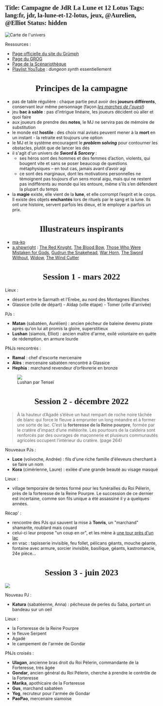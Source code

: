 Title: Campagne de JdR La Lune et 12 Lotus
Tags: lang:fr, jdr, la-lune-et-12-lotus, jeux, @Aurelien, @Elliot
Status: hidden
---

![Carte de l'univers](images/lle12l/LLDL-MapNB.jpg)

Ressources :

* [Page officielle du site du Grümph](http://legrumph.org/Terrier/public/chibi/lledl)
* [Page du GROG](https://www.legrog.org/jeux/lune-et-douze-lotus/lune-et-douze-lotus-fr)
* [Page de la Scénariothèque](https://www.scenariotheque.org/Document/info_jeu.php?f_id_jeu=556)
* [Playlist YouTube](https://www.youtube.com/playlist?list=PLLgE-ga3W_kaqirHn0QZxsu6WH685vbY9) : _dungeon synth_ essentiellement

# Principes de la campagne
* pas de table régulière : chaque partie peut avoir des **joueurs différents**, conservant leur même personnage (façon [_les marches de l'ouest_](https://www.cestpasdujdr.fr/les-marches-de-louest/))
* jeu **bac à sable** : pas d’intrigue linéaire, les joueurs décident où aller et quoi faire
* aux joueurs de prendre des **notes**, le MJ ne servira pas de mémoire de substitution
* le monde est **hostile** : des choix mal avisés peuvent mener à la **mort** en un instant - la retraite est toujours une option
* le MJ et le système encouragent le _**problem solving**_ pour contourner les obstacles, plutôt que de lancer les dés
* il s'agit d'un univers de _**Sword & Sorcery**_ :
    + ses héros sont des hommes et des femmes d’action, violents, qui bougent vite et sans se poser beaucoup de questions métaphysiques – en tout cas, jamais avant d’avoir agi
    + ce sont des marginaux, dont les motivations personnelles ne témoignent pas toujours d’un sens moral aigu, mais qui ne restent pas indifférents au monde qui les entoure, même s’ils s’en défendent la plupart du temps
* la **magie** existe, elle vient de la **lune**, et elle corrompt l’esprit et le corps.
  Il existe des objets **enchantés** lors de rituels par le sang et la lune.
  Ils ont une histoire, servent parfois les dieux, et le employer a parfois un prix.

# Illustrateurs inspirants
* [ma-ko](https://www.instagram.com/drivemeawaytroubledheart/)
* [a.shpwright](https://www.deviantart.com/ashpwright/gallery) : [The Red Knyght](https://www.deviantart.com/ashpwright/art/The-Red-Knyght-942511363), [The Blood Bow](https://www.deviantart.com/ashpwright/art/The-Blood-Bow-941891376), [Those Who Were Mistaken for Gods](https://www.deviantart.com/ashpwright/art/Those-Who-Were-Mistaken-for-Gods-940886871), [Gudrun the Snakehead](https://www.deviantart.com/ashpwright/art/Gudrun-the-Snakehead-935691728), [War Horn](https://www.deviantart.com/ashpwright/art/War-Horn-933143524), [The Sword Without](https://www.deviantart.com/ashpwright/art/The-Sword-Without-864799392), [Widow](https://www.deviantart.com/ashpwright/art/Widow-921822872), [The Wind Cutter](https://www.deviantart.com/ashpwright/art/The-Wind-Cutter-916596321)

# Session 1 - mars 2022
Lieux :

* désert entre le Sarmath et l'Erebe, au nord des Montagnes Blanches
* Glassice (ville de départ) - Aldap (ville étape) - Tomer (ville d'arrivée)

PJs :

* **Matan** (sabatéen, Aurélien) : ancien pécheur de baleine devenu pirate après qu'on lui ait promis la gloire, superstitieux
* **Lushan** (siamois, Elliot) : ancien maître d'arme, exilé volontaire en quête de rédemption, en armure lourde

PNJs rencontrés :

* **Ramal** : chef d'escorte mercenaire
* **Alès** : mercenaire sabatéen rencontré à Glassice
* **Hephia** : marchand revendeur d’orfèvrerie en bronze

<figure>
  <img src="images/lle12l/Lushan.jpg">
  <figcaption>Lushan par Tenseï</figcaption>
</figure>

# Session 2 - décembre 2022
> À la hauteur d’Agadé s’élève un haut rempart de roche noire tâchée de blanc qui force le fleuve à emprunter un long méandre et à former une sorte de lac.
> C’est la **forteresse de la Reine pourpre**, formée par le cratère d’impact d’une météorite. Les pourtours de la caldeira sont renforcés par des ouvrages de maçonnerie et plusieurs communautés agricoles occupent l’intérieur du cratère.
(page 264)

Nouveaux PJs :

* **Luce** (voïvoche, Andrée) : fils d'une riche famille d'éleveurs cherchant à se faire un nom
* **Kora** (cimérienne, Laure) : exilée d'une grande beauté au visage masqué

Lieux :

* village temporaire de tentes formé pour les funérailles du Roi Pélerin, près de la forteresse de la Reine Pourpre. Le succession de ce dernier est incertaine, comme son fils unique a été assassiné il y a quelques années.

Récap' :

* rencontre des PJs qui sauvent la mise à **Tonris**, un "marchand" shamarite, roublard mais couard
* celui-ci leur propose "un coup en or", et les mène à [une tour près d'un lac](https://i.ytimg.com/vi/ymxVFd_f8go/maxresdefault.jpg)
* en vrac : tapisserie invisible, feu follet, pélicans géants, mouche géante, fontaine avec armure, sorcier invisible, basilique, géants, kastromancie, 24e pièce...

<!--
Les PJs ont également croisé **Ricalu**, un sorcier (maîtrise : instinct, vision, marque de sang, animation des morts) à l'origine du sort de ciel-aveugle.
Il a attaqué les PJs en étant invisible, en leur lançant une boule de feu.
-->

# Session 3 - juin 2023

![](images/lle12l/giant-snake.png)

Nouveau PJ :

* **Katura** (sabatéenne, Anna) : pêcheuse de perles du Saba, portant un bandeau sur un oeil

Lieux :

* la Forteresse de la Reine Pourpre
* le fleuve Serpent
* Agadé
* le campement de l'armée de Gondar

PNJs croisés :

* **Ulagan**, ancienne bras droit du Roi Pélerin, commandante de la Forteresse, très âgée
* **Gondar**, ancien général du Roi Pélerin, cherche à prendre le contrôle de la Forteresse
* **Marika**, apothicaire de la Forteresse
* **Gus**, marchand sabatéen
* **Yog**, recruteur pour l'armée de Gondar
* **PaoPao**, mercenaire siamoise

<!--
Dans le prochain épisode:
* loot de plein de trucs dans la caverne au serpent
* exécution d'Ulagan organisée par Gondar à la Forteresse
* affontement avec le sorcier Ricalu
* mère des Vorgacks = dragon dans les fondations du château
* l'intendant (père de Tomasz) revient de sa mission diplo, découvre le désastre et croise les PJs
* Kora a un fand fan dans l'armée de Gondar
* PaoPao apprécie Lushan

Dungeon sounds: https://tabletopaudio.com/dungeon_sp.html

Scénarios :
* p6. Or de tout doute [mixé avec] p17. De l'eau pour les braves [ainsi que] p49. L’auberge rousse
* p8. La confusion des sentiments
* p23. Une putain de bonne nuit ! -> improviser un système pour la récupération des souvenirs, dans le désordre
* p28-30. Survivre et se venger -> en remplaçant les Grostesques par autre chose... mais la structure est bonne !
* p32. Les villages du damné (les PJs doivent être des quasi-paladins pour prendre ce risque !)
* p51. Du shamar à l’Erebe
* https://surlepouce.dragounet.com/scenarios/la-lune-et-12-lotus

Scénarios inspirés d'Olija ? https://www.instagram.com/p/CVlOIBxFWKS/
* harpon légendaire : https://halfglassgaming.com/wp-content/uploads/2021/01/olija-relic.jpg / https://www.instagram.com/p/CKe3KRQj2-Y/
* moonblade
* Faraday : https://www.instagram.com/p/CLR5FM8DBGD/
* Terraphage / Rade-Marée = Oaktide
* clan Noirsaule = Rottenwood / Yellow cloak (twisted god with a single eye)
* character design: https://twitter.com/skeletoncrewen/status/1085090717955846146

One page dungeons:
* The sky-blind spire (wizard tower with a puzzle): http://blog.trilemma.com/2016/04/the-sky-blind-spire.html
* Basilica of the Leper Messiah: http://blog.trilemma.com/2017/09/basilica-of-leper-messiah.html
* The call of the light: http://blog.trilemma.com/2016/12/the-call-of-light.html
* Worrying volcano that received offers: https://cmartins.itch.io/melting-pot (OPDC 2022)
* Temple of the Moon Priests (OPDC 2017 winner): http://beholderpie.blogspot.com/2017/04/one-page-dungeon-2017-temple-of-moon.html
* A Stolen Song by P. Aaron Potter (OPDC 2015 winner)
-->

<style>
@font-face {
  font-family: Kirsty;
  src: url('images/bitd/fonts/kirsty.otf') format('opentype');
}
h1, h2, h3, h4 { font-family: Kirsty; }
h1 { text-align: center; }
article img, article video, article iframe {
  max-height: 80vh;
  display: block;
  margin: 0 auto;
}
article figcaption { text-align: center; }
.side-by-side {
  display: flex;
  justify-content: center;
  align-items: center;
  flex-flow: wrap;
}
.side-by-side > * { flex: 1 0; padding: 0 .5rem; }
.side-by-side > figcaption { min-width: 100%; }
/* headless tables */
article table { border-spacing: 0; border-collapse: collapse; page-break-inside: avoid; margin: 0 auto; }
article td, article th { font-weight: normal; padding: 5px 10px; text-align: left; }
article td { border-top: 1px solid #ddd; }
article tr > td:first-child, article tr > th:first-child { font-weight: bold; text-align: right; }
</style>
<script>
const ANCHOR_ID_CHAR_RANGE_TO_IGNORE = '[\x00-\x2F\x3A-\x40\x5B-\x60\x7B-\uFFFF]+';
function slugify(s) {
  var s = String(s)
  s = s.trim()
  s = s.toLowerCase()
  s = s.replace(new RegExp('^'+ANCHOR_ID_CHAR_RANGE_TO_IGNORE, 'g'), '')
  s = s.replace(new RegExp(ANCHOR_ID_CHAR_RANGE_TO_IGNORE, 'g'), '-')
  return encodeURIComponent(s);
}
function buildId(s) {
  let slug = slugify(s)
  let newId = slug
  let suffixInt = 1
  while (document.getElementById(newId)) {
    newId = slug + '-' + (++suffixInt)
  }
  return newId
}
['h2', 'h3', 'h4'].forEach(function (selector) {
    document.querySelectorAll(selector).forEach(function (title) {
        if (!title.id) { title.id = buildId(title.textContent); }
        var a = document.createElement('a');
        a.href = document.location + '#' + title.id;
        a['aria-hidden'] = true;
        a.style.float = 'left';
        a.style['padding-right'] = '4px';
        a.style['margin-left'] = '-20px';
        a.style['line-height'] = 1;
        title.appendChild(a);
        var svg = document.createElementNS('http://www.w3.org/2000/svg', 'svg');
        svg.setAttribute('aria-hidden', true);
        svg.setAttribute('height', 16);
        svg.setAttribute('width', 16);
        svg.setAttribute('viewBox', '0 0 16 16');
        svg.style.color = '#1b1f23';
        svg.style['vertical-align'] = 'middle';
        svg.style.visibility = 'hidden';
        a.appendChild(svg);
        var path = document.createElementNS('http://www.w3.org/2000/svg', 'path');
        path.setAttributeNS(null, 'fill-rule', 'evenodd');
        path.setAttributeNS(null, 'd', 'M4 9h1v1H4c-1.5 0-3-1.69-3-3.5S2.55 3 4 3h4c1.45 0 3 1.69 3 3.5 0 1.41-.91 2.72-2 3.25V8.59c.58-.45 1-1.27 1-2.09C10 5.22 8.98 4 8 4H4c-.98 0-2 1.22-2 2.5S3 9 4 9zm9-3h-1v1h1c1 0 2 1.22 2 2.5S13.98 12 13 12H9c-.98 0-2-1.22-2-2.5 0-.83.42-1.64 1-2.09V6.25c-1.09.53-2 1.84-2 3.25C6 11.31 7.55 13 9 13h4c1.45 0 3-1.69 3-3.5S14.5 6 13 6z');
        svg.appendChild(path);
        title.onmouseover = function () { this.getElementsByTagName('svg')[0].style.visibility = 'visible'; };
        title.onmouseout = function () { this.getElementsByTagName('svg')[0].style.visibility = 'hidden'; };
    });
});
</script>
